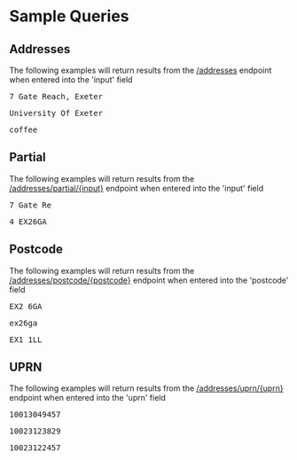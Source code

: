 <h1 class="jupiter">Sample Queries</h1>

<h2 class="saturn">Addresses</h2>

<p>The following examples will return results from the <a href="address.md">/addresses</a> endpoint when entered into the 'input' field</p>

<p><pre>7 Gate Reach, Exeter</pre></p>
<p><pre>University Of Exeter</pre></p>
<p><pre>coffee</pre></p>

<h2 class="saturn">Partial</h2>

<p>The following examples will return results from the <a href="partial.md">/addresses/partial/{input}</a> endpoint when entered into the 'input' field</p>

<p><pre>7 Gate Re</pre></p>
<p><pre>4 EX26GA</pre></p>

<h2 class="saturn">Postcode</h2>

<p>The following examples will return results from the <a href="postcode.md">/addresses/postcode/{postcode}</a> endpoint when entered into the 'postcode' field</p>

<p><pre>EX2 6GA</pre></p>
<p><pre>ex26ga</pre></p>
<p><pre>EX1 1LL</pre></p>

<h2 class="saturn">UPRN</h2>

<p>The following examples will return results from the <a href="uprn.md">/addresses/uprn/{uprn}</a> endpoint when entered into the 'uprn' field</p>

<p><pre>10013049457</pre></p>
<p><pre>10023123829</pre></p>
<p><pre>10023122457</pre></p>